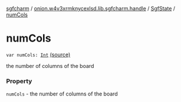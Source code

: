 [sgfcharm](../../index.md) / [onion.w4v3xrmknycexlsd.lib.sgfcharm.handle](../index.md) / [SgfState](index.md) / [numCols](./num-cols.md)

# numCols

`var numCols: `[`Int`](https://kotlinlang.org/api/latest/jvm/stdlib/kotlin/-int/index.html) [(source)](https://github.com/w4v3/sgfcharm/tree/master/sgfcharm/src/main/java/onion/w4v3xrmknycexlsd/lib/sgfcharm/handle/SgfState.kt#L104)

the number of columns of the board

### Property

`numCols` - the number of columns of the board